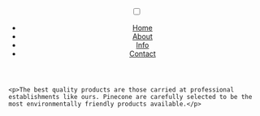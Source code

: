 <!doctype html>

<html lang="en">
<head>
  <meta charset="utf-8">

  <title>Pinecone</title>
  <meta name="description" content="Quality Pinecones">
  <meta name="author" content="Therese Levin">

  <link rel="stylesheet" href="style/style.css">

</head>

<body>
  <script src="js/scripts.js"></script>


  <section id="overthefold">
    <header>
      <nav role="navigation">
        <div id="menuToggle">
          <input type="checkbox" />
          <span></span>
          <span></span>
          <span></span>
          <ul id="menu">
            <a href="#"><li>Home</li></a>
            <a href="#"><li>About</li></a>
            <a href="#"><li>Info</li></a>
            <a href="#"><li>Contact</li></a>
          </ul>
        </div>
      </nav>
        </header>

    <p>The best quality products are those carried at professional establishments like ours. Pinecone are carefully selected to be the most environmentally friendly products available.</p>
  </section>
  <footer></footer>

</body>
</html>